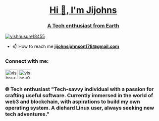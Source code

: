 <a href="https://github.com/vishnu733s/vishnu733s/blob/main/Blue%20Simple%20LinkedIn%20Banner.png">
  <img src=""
</a>
<h1 align="center">Hi 👋, I'm Jijohns </h1>
<h3 align="center">A Tech enthusiast from Earth </h3>
<p align="left"> <a href="https://twitter.com/vishnusure18455" target="blank"><img src="https://img.shields.io/twitter/follow/vishnusure18455?logo=twitter&style=for-the-badge" alt="vishnusure18455" /></a> </p>

- 📫 How to reach me **jijohnsjohnson178@gmail.com**

<h3 align="left">Connect with me:</h3>
<p align="left">
<a href="https://twitter.com/vishnusure18455" target="blank"><img align="center" src="https://raw.githubusercontent.com/rahuldkjain/github-profile-readme-generator/master/src/images/icons/Social/twitter.svg" alt="vishnusure18455" height="30" width="40" /></a>
<a href="https://instagram.com/vishnu0suresh" target="blank"><img align="center" src="https://raw.githubusercontent.com/rahuldkjain/github-profile-readme-generator/master/src/images/icons/Social/instagram.svg" alt="vishnu0suresh" height="30" width="40" /></a>
</p>

<h3 align="left">🌐 Tech enthusiast
"Tech-savvy individual with a passion for crafting useful software. Currently immersed in the world of web3 and blockchain, with aspirations to build my own operating system. A diehard Linux user, always seeking new tech adventures."
